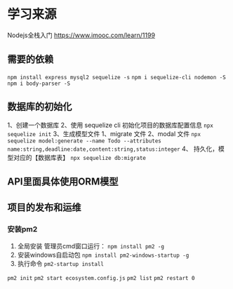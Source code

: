 # 学习来源

Nodejs全栈入门
<https://www.imooc.com/learn/1199>

## 需要的依赖

`npm install express mysql2 sequelize -s`
`npm i sequelize-cli nodemon -S`
`npm i body-parser -S`

## 数据库的初始化

1、创建一个数据库
2、使用 sequelize cli 初始化项目的数据库配置信息
`npx sequelize init`
3、生成模型文件
  1、migrate 文件
  2、modal 文件
  ` npx sequelize model:generate --name Todo --attributes name:string,deadline:date,content:string,status:integer `
4、 持久化，模型对应的【数据库表】
  ` npx sequelize db:migrate `

## API里面具体使用ORM模型

## 项目的发布和运维

### 安装pm2

1) 全局安装
管理员cmd窗口运行：
`npm install pm2 -g`
2) 安装windows自启动包
`npm install pm2-windows-startup -g`
3) 执行命令
`pm2-startup install`

`pm2 init`
`pm2 start ecosystem.config.js`
`pm2 list`
`pm2 restart 0`
